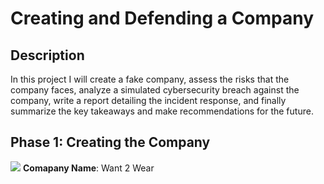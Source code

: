 <h1>Creating and Defending a Company</h1>

<h2>Description</h2>
In this project I will create a fake company, assess the risks that the company faces, analyze a simulated cybersecurity breach against the company, write a report detailing the incident response, and finally summarize the key takeaways and make recommendations for the future.
<br />

<h2>Phase 1: Creating the Company</h2>

<img src="https://imgur.com/a/d8qgOf4"/>
<b>Comapany Name</b>: Want 2 Wear
